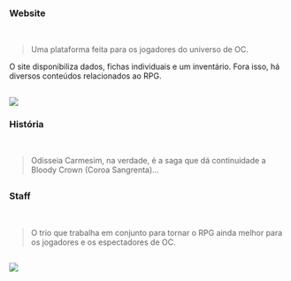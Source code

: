 <h3>Website</h3>
<br>

> Uma plataforma feita para os jogadores do universo de OC.

O site disponibiliza dados, fichas individuais e um inventário. Fora isso, há diversos conteúdos relacionados ao RPG. 

##

<img src="https://cdn.discordapp.com/attachments/925439012397809694/993289742609301634/Layout_PC.png" />


<h3>História</h3>
<br>

> Odisseia Carmesim, na verdade, é a saga que dá continuidade a Bloody Crown (Coroa Sangrenta)...

##
   
<h3>Staff</h3>
<br>

> O trio que trabalha em conjunto para tornar o RPG ainda melhor para os jogadores e os espectadores de OC.

##

<img src="https://cdn.discordapp.com/attachments/925439012397809694/993244944607219752/Staff_Equipe.png" />

